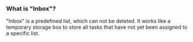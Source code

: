 ### What is "Inbox"?

"Inbox" is a predefined list, which can not be deleted. It works like a temporary storage box to store all tasks that have not yet been assigned to a specific list.

